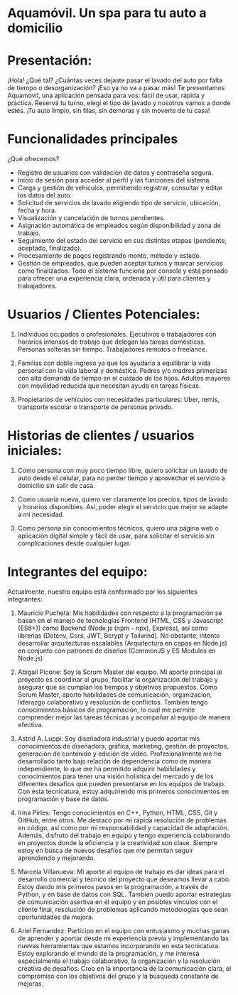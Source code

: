 # Aquamóvil. Un spa para tu auto a domicilio

# Presentación:
¡Hola! ¿Qué tal?
¿Cuántas veces dejaste pasar el lavado del auto por falta de tiempo o desorganización? ¡Eso ya no va a pasar más!
Te presentamos Aquamóvil, una aplicación pensada para vos: fácil de usar, rápida y práctica. Reservá tu turno, elegí el tipo de lavado y nosotros vamos a donde estés.
¡Tu auto limpio, sin filas, sin demoras y sin moverte de tu casa!

# Funcionalidades principales
¿Qué ofrecemos?
* Registro de usuarios con validación de datos y contraseña segura.
* Inicio de sesión para acceder al perfil y las funciones del sistema.
* Carga y gestión de vehículos, permitiendo registrar, consultar y editar los datos del auto.
* Solicitud de servicios de lavado eligiendo tipo de servicio, ubicación, fecha y hora.
* Visualización y cancelación de turnos pendientes.
* Asignación automática de empleados según disponibilidad y zona de trabajo.
* Seguimiento del estado del servicio en sus distintas etapas (pendiente, aceptado, finalizado).
* Procesamiento de pagos registrando monto, método y estado.
* Gestión de empleados, que pueden aceptar turnos y marcar servicios como finalizados.
Todo el sistema funciona por consola y está pensado para ofrecer una experiencia clara, ordenada y útil para clientes y trabajadores.

# Usuarios / Clientes Potenciales:
1. Individuos ocupados o profesionales.
Ejecutivos o trabajadores con horarios intensos de trabajo que delegan las tareas domésticas.
Personas solteras sin tiempo.
Trabajadores remotos o freelance.

2. Familias con doble ingreso ya que los ayudaría a equilibrar la vida personal con la vida laboral y doméstica.
Padres y/o madres primerizas con alta demanda de tiempo en el cuidado de los hijos.
Adultos mayores con movilidad reducida que necesitan ayuda en tareas físicas.

3. Propietarios de vehículos con necesidades particulares:
Uber, remis, transporte escolar o transporte de personas privado.

# Historias de clientes / usuarios iniciales:

1. Como persona con muy poco tiempo libre, quiero solicitar un lavado de auto desde el celular, para no perder tiempo y aprovechar el servicio a domicilio sin salir de casa.

2. Como usuaria nueva, quiero ver claramente los precios, tipos de lavado y horarios disponibles. Así, poder elegir el servicio que mejor se adapte a mi necesidad.

3. Como persona sin conocimientos técnicos, quiero una página web o aplicación digital simple y fácil de usar, para solicitar el servicio sin complicaciones desde cualquier lugar.

# Integrantes del equipo:
Actualmente, nuestro equipo está conformado por los siguientes integrantes:

1) Mauricio Pucheta: Mis habilidades con respecto a la programación se basan en el manejo de tecnologías Frontend (HTML, CSS y Javascript (ES6+)) como Backend (Node.js (npm - npx), Express), así como librerias (Dotenv, Cors, JWT, Bcrypt y Tailwind). No obstante, intento desarrollar arquitecturas escalables (Arquitectura en capas en Node.js) en conjunto con patrones de diseños (CommonJS y ES Modules en Node.js) 

2) Abigail Picone: Soy la Scrum Master del equipo. Mi aporte principal al proyecto es coordinar al grupo, facilitar la organización del trabajo y asegurar que se cumplan los tiempos y objetivos propuestos. Como Scrum Master, aporto habilidades de comunicación, organización, liderazgo colaborativo y resolución de conflictos. También tengo conocimientos básicos de programación, lo cual me permite comprender mejor las tareas técnicas y acompañar al equipo de manera efectiva.

3) Astrid A. Luppi: Soy diseñadora industrial y puedo aportar mis conocimientos de diseñadora, gráfica, marketing, gestión de proyectos, generación de contenido y edición de video. Profesionalmente me he desarrollado tanto bajo relación de dependencia como de manera independiente, lo que me ha permitido adquirir habilidades y conocimientos para tener una visión holística del mercado y de los diferentes desafíos que pueden presentarse en los equipos de trabajo. Con ésta tecnicatura, estoy adquiriendo mis primeros conocimientos en programación y base de datos.

4) Irina Pirles: Tengo conocimientos en C++, Python, HTML, CSS, Git y GitHub, entre otros. Me destaco por mi rápida resolución de problemas en código, así como por mi responsabilidad y capacidad de adaptación. Además, disfruto del trabajo en equipo y tengo experiencia colaborando en proyectos donde la eficiencia y la creatividad son clave. Siempre estoy en busca de nuevos desafíos que me permitan seguir aprendiendo y mejorando.

5) Marcela Villanueva: Mi aporte al equipo de trabajo es dar ideas para el desarrollo comercial y técnico del proyecto que deseamos llevar a cabo. Estoy dando mis primeros pasos en la programación, a través de Python, y en base de datos con SQL. También puedo aportar estrategias de comunicación asertiva en el equipo y en posibles vínculos con el cliente final, resolución de problemas aplicando metodologías que sean oportunidades de mejora. 

6) Ariel Fernandez: Participo en el equipo con entusiasmo y muchas ganas de aprender y aportar desde mi experiencia previa y implementando las nuevas herramientas que estamos incorporando en esta tecnicatura. Estoy explorando el mundo de la programación, y me interesa especialmente el trabajo colaborativo, la organización y la resolución creativa de desafíos. Creo en la importancia de la comunicación clara, el compromiso con los objetivos del grupo y la búsqueda constante de mejoras. 
